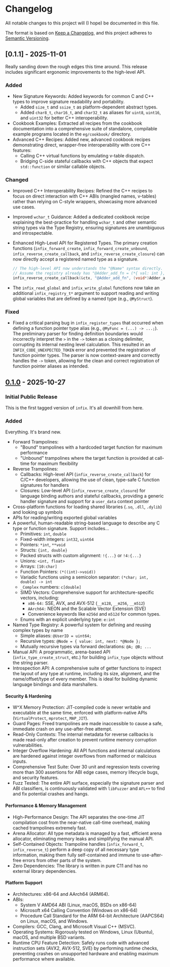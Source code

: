 # Changelog

All notable changes to this project will (I hope) be documented in this file.

The format is based on [Keep a Changelog](https://keepachangelog.com/en/1.1.0/),
and this project adheres to [Semantic Versioning](https://semver.org/spec/v2.0.0.html).

## [0.1.1] - 2025-11-01

Really sanding down the rough edges this time around. This release includes significant ergonomic improvements to the high-level API.

### Added

- New Signature Keywords: Added keywords for common C and C++ types to improve signature readability and portability.
  - Added `size_t` and `ssize_t` as platform-dependent abstract types.
  - Added `char8_t`, `char16_t`, and `char32_t` as aliases for `uint8`, `uint16`, and `uint32` for better C++ interoperability.
- Cookbook Examples: Extracted all recipes from the cookbook documentation into a comprehensive suite of standalone, compilable example programs located in the `eg/cookbook/` directory.
- Advanced C++ Recipes: Added new, advanced cookbook recipes demonstrating direct, wrapper-free interoperability with core C++ features:
  - Calling C++ virtual functions by emulating v-table dispatch.
  - Bridging C-side stateful callbacks with C++ objects that expect `std::function` or similar callable objects.

### Changed

- Improved C++ Interoperability Recipes: Refined the C++ recipes to focus on direct interaction with C++ ABIs (mangled names, v-tables) rather than relying on C-style wrappers, showcasing more advanced use cases.
- Improved `wchar_t` Guidance: Added a dedicated cookbook recipe explaining the best-practice for handling `wchar_t` and other semantic string types via the Type Registry, ensuring signatures are unambiguous and introspectable.
- Enhanced High-Level API for Registered Types. The primary creation functions (`infix_forward_create`, `infix_forward_create_unbound`, `infix_reverse_create_callback`, and `infix_reverse_create_closure`) can now directly accept a registered named type as a signature.

    ```c
    // The high-level API now understands the "@Name" syntax directly.
    // Assume the registry already has "@Adder_add_fn = (*{ val: int }, int) -> int;"
    infix_reverse_create_callback(&ctx, "@Adder_add_fn", (void*)Adder_add, reg);
    ```

- The `infix_read_global` and `infix_write_global` functions now take an additional `infix_registry_t*` argument to support reading and writing global variables that are defined by a named type (e.g., `@MyStruct`).

### Fixed

- Fixed a critical parsing bug in `infix_register_types` that occurred when defining a function pointer type alias (e.g., `@MyFunc = (...) -> ...;`). The preliminary parser for finding definition boundaries would incorrectly interpret the `>` in the `->` token as a closing delimiter, corrupting its internal nesting level calculation. This resulted in an `INFIX_CODE_UNEXPECTED_TOKEN` error and prevented the registration of function pointer types. The parser is now context-aware and correctly handles the `->` token, allowing for the clean and correct registration of function pointer aliases as intended.

## [0.1.0] - 2025-10-27

### Initial Public Release

This is the first tagged version of `infix`. It's all downhill from here.

### Added

Everything. It's brand new.

- Forward Trampolines:
  - "Bound" trampolines with a hardcoded target function for maximum performance
  - "Unbound" trampolines where the target function is provided at call-time for maximum flexibility
- Reverse Trampolines:
  - Callbacks: High-level API (`infix_reverse_create_callback`) for C/C++ developers, allowing the use of clean, type-safe C function signatures for handlers
  - Closures: Low-level API (`infix_reverse_create_closure`) for language binding authors and stateful callbacks, providing a generic handler signature and support for a `user_data` context pointer
- Cross-platform functions for loading shared libraries (`.so`, `.dll`, `.dylib`) and looking up symbols
- APIs for reading/writing exported global variables
- A powerful, human-readable string-based language to describe any C type or function signature. Support includes...
  - Primitives: `int`, `double`
  - Fixed-width integers: `int32`, `uint64`
  - Pointers: `*int`, `**void`
  - Structs: `{int, double}`
  - Packed structs with custom alignment: `!{...}` or `!4:{...}`
  - Unions: `<int, float>`
  - Arrays: `[10:char]`
  - Function Pointers: `(*((int)->void))`
  - Variadic functions using a semicolon separator: `(*char; int, double) -> int`
  - `_Complex` numbers: `c[double]`
  - SIMD Vectors: Comprehensive support for architecture-specific vectors, including:
    - `x86-64:` SSE, AVX, and AVX-512 (`__m128`, `__m256`, `__m512`)
    - `AArch64:` NEON and the Scalable Vector Extension (SVE)
    - Convenience keywords like `m256d` and `m512d` for common types.
  - Enums with an explicit underlying type: `e:int`
- Named Type Registry: A powerful system for defining and reusing complex types by name
  - Simple aliases: `@UserID = uint64;`
  - Recursive types: `@Node = { value: int, next: *@Node };`
  - Mutually recursive types via forward declarations: `@A; @B; ...`
- Manual API:
  A programmatic, arena-based API (`infix_type_create_struct`, etc.) for building `infix_type` objects without the string parser.
- Introspection API:
  A comprehensive suite of getter functions to inspect the layout of any type at runtime, including its size, alignment, and the name/offset/type of every member. This is ideal for building dynamic language bindings and data marshallers.

#### Security & Hardening
- W^X Memory Protection: JIT-compiled code is never writable and executable at the same time, enforced with platform-native APIs (`VirtualProtect`, `mprotect`, `MAP_JIT`).
- Guard Pages: Freed trampolines are made inaccessible to cause a safe, immediate crash on any use-after-free attempt.
- Read-Only Contexts: The internal metadata for reverse callbacks is made read-only after creation to prevent runtime memory corruption vulnerabilities.
- Integer Overflow Hardening: All API functions and internal calculations are hardened against integer overflows from malformed or malicious inputs.
- Comprehensive Test Suite: Over 30 unit and regression tests covering more than 300 assertions for ABI edge cases, memory lifecycle bugs, and security features.
- Fuzz Tested: The entire API surface, especially the signature parser and ABI classifiers, is continuously validated with `libFuzzer` and `AFL++` to find and fix potential crashes and hangs.

#### Performance & Memory Management
- High-Performance Design: The API separates the one-time JIT compilation cost from the near-native call-time overhead, making cached trampolines extremely fast.
- Arena Allocator: All type metadata is managed by a fast, efficient arena allocator, eliminating memory leaks and simplifying the manual API.
- Self-Contained Objects: Trampoline handles (`infix_forward_t`, `infix_reverse_t`) perform a deep copy of all necessary type information, making them fully self-contained and immune to use-after-free errors from other parts of the system.
- Zero Dependencies: The library is written in pure C11 and has no external library dependencies.

#### Platform Support
- Architectures: x86-64 and AArch64 (ARM64).
- ABIs:
  - System V AMD64 ABI (Linux, macOS, BSDs on x86-64)
  - Microsoft x64 Calling Convention (Windows on x86-64)
  - Procedure Call Standard for the ARM 64-bit Architecture (AAPCS64) on Linux, macOS, and Windows.
- Compilers: GCC, Clang, and Microsoft Visual C++ (MSVC).
- Operating Systems: Rigorously tested on Windows, Linux (Ubuntu), macOS, and multiple BSD variants.
- Runtime CPU Feature Detection: Safely runs code with advanced instruction sets (AVX2, AVX-512, SVE) by performing runtime checks, preventing crashes on unsupported hardware and enabling maximum performance where available.

[unreleased]: https://github.com/sanko/infix/compare/v0.1.0...HEAD
[0.1.0]: https://github.com/sanko/infix/releases/tag/v0.1.0
